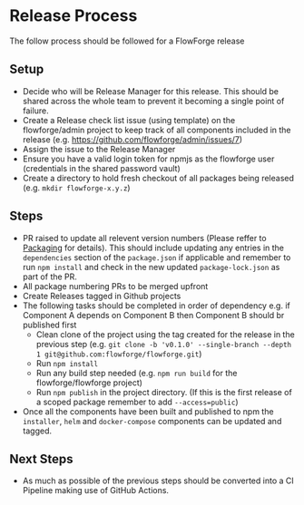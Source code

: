 # Release Process

The follow process should be followed for a FlowForge release

## Setup

 - Decide who will be Release Manager for this release. This should be shared across the whole team to prevent it becoming a single point of failure.
 - Create a Release check list issue (using template) on the flowforge/admin project to keep track of all components included in the release (e.g. https://github.com/flowforge/admin/issues/7)
 - Assign the issue to the Release Manager
 - Ensure you have a valid login token for npmjs as the flowforge user (credentials in the shared password vault)
 - Create a directory to hold fresh checkout of all packages being released (e.g. `mkdir flowforge-x.y.z`)

## Steps

 - PR raised to update all relevent version numbers (Please reffer to [Packaging](packaging.md#package-verion-numbering) for details). This should include updating any entries in the `dependencies` section of the `package.json` if applicable and remember to run `npm install` and check in the new updated `package-lock.json` as part of the PR.
 - All package numbering PRs to be merged upfront
 - Create Releases tagged in Github projects
 - The following tasks should be completed in order of dependency e.g. if Component A depends on Component B then Component B should br published first
   - Clean clone of the project using the tag created for the release in the previous step (e.g. `git clone -b 'v0.1.0' --single-branch --depth 1 git@github.com:flowforge/flowforge.git`)
    - Run `npm install`
    - Run any build step needed (e.g. `npm run build` for the flowforge/flowforge project)
    - Run `npm publish` in the project directory. (If this is the first release of a scoped package remember to add `--access=public`)
 - Once all the components have been built and published to npm the `installer`, `helm` and `docker-compose` components can be updated and tagged.


## Next Steps

 - As much as possible of the previous steps should be converted into a CI Pipeline making use of GitHub Actions.